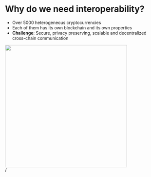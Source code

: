 # Why do we need interoperability?

<div grid="~ cols-2 gap-2" m="t-2">
<div>

- Over 5000 heterogeneous cryptocurrencies
- Each of them has its own blockchain and its own properties
- **Challenge**:  Secure, privacy preserving,  scalable and decentralized  cross-chain communication

</div>
  <div>
    <img border="rounded" src="/properties.jpeg" width="400">
  </div>
</div>
<div class="absolute right-5px bottom-5px">
<SlideCurrentNo /> / <SlidesTotal />
</div>